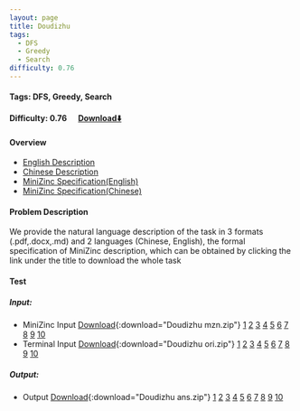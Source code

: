 ```yaml
---
layout: page
title: Doudizhu
tags:
  - DFS
  - Greedy
  - Search
difficulty: 0.76
---
```


#### Tags: DFS, Greedy, Search
#### Difficulty: 0.76 &nbsp;&nbsp;&nbsp;&nbsp; [Download⬇️](../../dataset/Doudizhu.zip)
#### Overview
- [English Description](../../dataset/Doudizhu/task_e.pdf)
- [Chinese Description](../../dataset/Doudizhu/task_c.pdf)
- [MiniZinc Specification(English)](../../dataset/Doudizhu/task_e_mzn.txt)
- [MiniZinc Specification(Chinese)](../../dataset/Doudizhu/task_c_mzn.txt)

#### Problem Description
We provide the natural language description of the task in 3 formats (.pdf,.docx,.md) and 2 languages (Chinese, English), the formal specification of MiniZinc description, which can be obtained by clicking the link under the title to download the whole task
#### Test
##### Input:
- MiniZinc Input [Download](../../dataset/Doudizhu/tests/mzn_form.zip){:download="Doudizhu mzn.zip"} [1](../../dataset/Doudizhu/tests/mzn_form/1_dzn.txt) [2](../../dataset/Doudizhu/tests/mzn_form/2_dzn.txt) [3](../../dataset/Doudizhu/tests/mzn_form/3_dzn.txt) [4](../../dataset/Doudizhu/tests/mzn_form/4_dzn.txt) [5](../../dataset/Doudizhu/tests/mzn_form/5_dzn.txt) [6](../../dataset/Doudizhu/tests/mzn_form/6_dzn.txt) [7](../../dataset/Doudizhu/tests/mzn_form/7_dzn.txt) [8](../../dataset/Doudizhu/tests/mzn_form/8_dzn.txt) [9](../../dataset/Doudizhu/tests/mzn_form/9_dzn.txt) [10](../../dataset/Doudizhu/tests/mzn_form/10_dzn.txt) 
- Terminal Input [Download](../../dataset/Doudizhu/tests/origin_form.zip){:download="Doudizhu ori.zip"} [1](../../dataset/Doudizhu/tests/origin_form/1.in) [2](../../dataset/Doudizhu/tests/origin_form/2.in) [3](../../dataset/Doudizhu/tests/origin_form/3.in) [4](../../dataset/Doudizhu/tests/origin_form/4.in) [5](../../dataset/Doudizhu/tests/origin_form/5.in) [6](../../dataset/Doudizhu/tests/origin_form/6.in) [7](../../dataset/Doudizhu/tests/origin_form/7.in) [8](../../dataset/Doudizhu/tests/origin_form/8.in) [9](../../dataset/Doudizhu/tests/origin_form/9.in) [10](../../dataset/Doudizhu/tests/origin_form/10.in) 

##### Output:
- Output [Download](../../dataset/Doudizhu/tests/ans.zip){:download="Doudizhu ans.zip"} [1](../../dataset/Doudizhu/tests/ans/1_out.txt) [2](../../dataset/Doudizhu/tests/ans/2_out.txt) [3](../../dataset/Doudizhu/tests/ans/3_out.txt) [4](../../dataset/Doudizhu/tests/ans/4_out.txt) [5](../../dataset/Doudizhu/tests/ans/5_out.txt) [6](../../dataset/Doudizhu/tests/ans/6_out.txt) [7](../../dataset/Doudizhu/tests/ans/7_out.txt) [8](../../dataset/Doudizhu/tests/ans/8_out.txt) [9](../../dataset/Doudizhu/tests/ans/9_out.txt) [10](../../dataset/Doudizhu/tests/ans/10_out.txt) 

